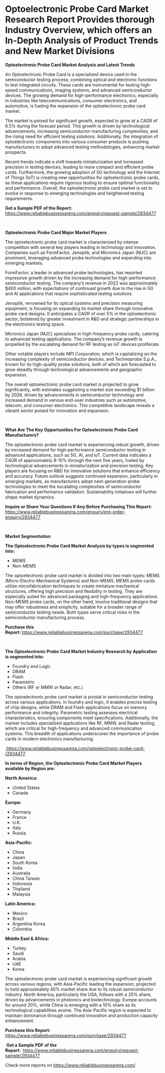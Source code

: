 <p><h1>Optoelectronic Probe Card Market Research Report Provides thorough Industry Overview, which offers an In-Depth Analysis of Product Trends and New Market Divisions</h1></p><p><strong>Optoelectronic Probe Card Market Analysis and Latest Trends</strong></p>
<p><p>An Optoelectronic Probe Card is a specialized device used in the semiconductor testing process, combining optical and electronic functions to test integrated circuits. These cards are instrumental for testing high-speed communications, imaging systems, and advanced semiconductor devices. The growing demand for high-performance electronics, especially in industries like telecommunications, consumer electronics, and automotive, is fueling the expansion of the optoelectronic probe card market.</p><p>The market is poised for significant growth, expected to grow at a CAGR of 6.5% during the forecast period. This growth is driven by technological advancements, increasing semiconductor manufacturing complexities, and the rising need for efficient testing solutions. Additionally, the integration of optoelectronic components into various consumer products is pushing manufacturers to adopt advanced testing methodologies, enhancing market prospects. </p><p>Recent trends indicate a shift towards miniaturization and increased precision in testing devices, leading to more compact and efficient probe cards. Furthermore, the growing adoption of 5G technology and the Internet of Things (IoT) is creating new opportunities for optoelectronic probe cards, as these applications require rigorous testing to ensure optimal functionality and performance. Overall, the optoelectronic probe card market is set to evolve in response to emerging technologies and heightened testing requirements.</p></p>
<p><strong>Get a Sample PDF of the Report:&nbsp;</strong> <a href="https://www.reliablebusinessarena.com/enquiry/request-sample/2934477?utm_campaign=3527&utm_medium=2&utm_source=Github&utm_content=ia&utm_term=13032025&utm_id=optoelectronic-probe-card">https://www.reliablebusinessarena.com/enquiry/request-sample/2934477</a></p>
<p>&nbsp;</p>
<p><strong>Optoelectronic Probe Card Major Market Players</strong></p>
<p><p>The optoelectronic probe card market is characterized by intense competition with several key players leading in technology and innovation. Companies such as FormFactor, Jenoptik, and Micronics Japan (MJC) are prominent, leveraging advanced probe technologies and expanding into emerging markets.</p><p>FormFactor, a leader in advanced probe technologies, has reported impressive growth driven by the increasing demand for high-performance semiconductor testing. The company’s revenue in 2022 was approximately $400 million, with expectations of continued growth due to the rise in 5G and AI applications that require sophisticated testing solutions. </p><p>Jenoptik, renowned for its optical systems and precision measuring equipment, is focusing on expanding its market share through innovative probe card designs. It anticipates a CAGR of over 5% in the optoelectronic sector, bolstered by greater investment in R&D and strategic partnerships in the electronics testing space.</p><p>Micronics Japan (MJC) specializes in high-frequency probe cards, catering to advanced testing applications. The company’s revenue growth is propelled by the escalating demand for RF testing as IoT devices proliferate. </p><p>Other notable players include MPI Corporation, which is capitalizing on the increasing complexity of semiconductor devices, and Technoprobe S.p.A., known for its high-quality probe solutions, both of which are forecasted to grow steadily through technological advancements and geographic expansion.</p><p>The overall optoelectronic probe card market is projected to grow significantly, with estimates suggesting a market size exceeding $1 billion by 2026, driven by advancements in semiconductor technology and increased demand in various end-user industries such as automotive, telecom, and consumer electronics. This competitive landscape reveals a vibrant sector poised for innovation and expansion.</p></p>
<p>&nbsp;</p>
<p><strong>What Are The Key Opportunities For Optoelectronic Probe Card Manufacturers?</strong></p>
<p><p>The optoelectronic probe card market is experiencing robust growth, driven by increased demand for high-performance semiconductor testing in advanced applications, such as 5G, AI, and IoT. Current data indicates a CAGR of approximately 8-10% through the next five years, fueled by technological advancements in miniaturization and precision testing. Key players are focusing on R&D for innovative solutions that enhance efficiency and accuracy. Future outlook suggests continued expansion, particularly in emerging markets, as manufacturers adopt next-generation probe technologies to meet the escalating complexities of semiconductor fabrication and performance validation. Sustainability initiatives will further shape market dynamics.</p></p>
<p><strong>Inquire or Share Your Questions If Any Before Purchasing This Report:</strong> <a href="https://www.reliablebusinessarena.com/enquiry/pre-order-enquiry/2934477?utm_campaign=3527&utm_medium=2&utm_source=Github&utm_content=ia&utm_term=13032025&utm_id=optoelectronic-probe-card">https://www.reliablebusinessarena.com/enquiry/pre-order-enquiry/2934477</a></p>
<p>&nbsp;</p>
<p><strong>Market Segmentation</strong></p>
<p><strong>The Optoelectronic Probe Card Market Analysis by types is segmented into:</strong></p>
<p><ul><li>MEMS</li><li>Non-MEMS</li></ul></p>
<p><p>The optoelectronic probe card market is divided into two main types: MEMS (Micro-Electro-Mechanical Systems) and Non-MEMS. MEMS probe cards utilize microfabrication techniques to create miniature mechanical structures, offering high precision and flexibility in testing. They are especially suited for advanced packaging and high-frequency applications. Non-MEMS probe cards, on the other hand, involve traditional designs that may offer robustness and simplicity, suitable for a broader range of semiconductor testing needs. Both types serve critical roles in the semiconductor manufacturing process.</p></p>
<p><strong>Purchase this Report:&nbsp;</strong><a href="https://www.reliablebusinessarena.com/purchase/2934477?utm_campaign=3527&utm_medium=2&utm_source=Github&utm_content=ia&utm_term=13032025&utm_id=optoelectronic-probe-card">https://www.reliablebusinessarena.com/purchase/2934477</a></p>
<p>&nbsp;</p>
<p><strong>The Optoelectronic Probe Card Market Industry Research by Application is segmented into:</strong></p>
<p><ul><li>Foundry and Logic</li><li>DRAM</li><li>Flash</li><li>Parametric</li><li>Others (RF or MMW or Radar, etc.)</li></ul></p>
<p><p>The optoelectronic probe card market is pivotal in semiconductor testing across various applications. In foundry and logic, it enables precise testing of chip designs, while DRAM and Flash applications focus on memory performance and integrity. Parametric testing assesses electrical characteristics, ensuring components meet specifications. Additionally, the market includes specialized applications like RF, MMW, and Radar testing, which are critical for high-frequency and advanced communication systems. This breadth of applications underscores the importance of probe cards in modern electronics manufacturing.</p></p>
<p><a href="https://www.reliablebusinessarena.com/optoelectronic-probe-card-r2934477?utm_campaign=3527&utm_medium=2&utm_source=Github&utm_content=ia&utm_term=13032025&utm_id=optoelectronic-probe-card">&nbsp;https://www.reliablebusinessarena.com/optoelectronic-probe-card-r2934477</a></p>
<p><strong>In terms of Region, the Optoelectronic Probe Card Market Players available by Region are:</strong></p>
<p>
    <p> <strong> North America: </strong>
        <ul>
            <li>United States</li>
            <li>Canada</li>
        </ul>
        </p> 
    <p> <strong> Europe: </strong>
        <ul>
            <li>Germany</li>
            <li>France</li>
            <li>U.K.</li>
            <li>Italy</li>
            <li>Russia</li>
        </ul>
        </p> 
    <p> <strong> Asia-Pacific: </strong>
        <ul>
            <li>China</li>
            <li>Japan</li>
            <li>South Korea</li>
            <li>India</li>
            <li>Australia</li>
            <li>China Taiwan</li>
            <li>Indonesia</li>
            <li>Thailand</li>
            <li>Malaysia</li>
        </ul>
        </p> 
    <p> <strong> Latin America: </strong>
        <ul>
            <li>Mexico</li>
            <li>Brazil</li>
            <li>Argentina Korea</li>
            <li>Colombia</li>
        </ul>
        </p> 
    <p> <strong> Middle East & Africa: </strong>
        <ul>
            <li>Turkey</li>
            <li>Saudi</li>
            <li>Arabia</li>
            <li>UAE</li>
            <li>Korea</li>
        </ul>
    </p>
    </p>
<p><p>The optoelectronic probe card market is experiencing significant growth across various regions, with Asia-Pacific leading the expansion, projected to hold approximately 45% market share due to its robust semiconductor industry. North America, particularly the USA, follows with a 25% share, driven by advancements in photonics and biotechnology. Europe accounts for around 20%, while China is emerging with a 10% share as its technological capabilities evolve. The Asia-Pacific region is expected to maintain dominance through continued innovation and production capacity enhancement.</p></p>
<p><strong>Purchase this Report: </strong><a href="https://www.reliablebusinessarena.com/purchase/2934477?utm_campaign=3527&utm_medium=2&utm_source=Github&utm_content=ia&utm_term=13032025&utm_id=optoelectronic-probe-card">https://www.reliablebusinessarena.com/purchase/2934477</a></p>
<p>&nbsp;<strong>Get a Sample PDF of the Report:&nbsp;&nbsp;</strong><a href="https://www.reliablebusinessarena.com/enquiry/request-sample/2934477?utm_campaign=3527&utm_medium=2&utm_source=Github&utm_content=ia&utm_term=13032025&utm_id=optoelectronic-probe-card">https://www.reliablebusinessarena.com/enquiry/request-sample/2934477</a></p>
<p><strong></strong></p>
<p>Check more reports on <a href="https://www.reliablebusinessarena.com/?utm_campaign=3527&utm_medium=2&utm_source=Github&utm_content=ia&utm_term=13032025&utm_id=optoelectronic-probe-card">https://www.reliablebusinessarena.com/</a></p>